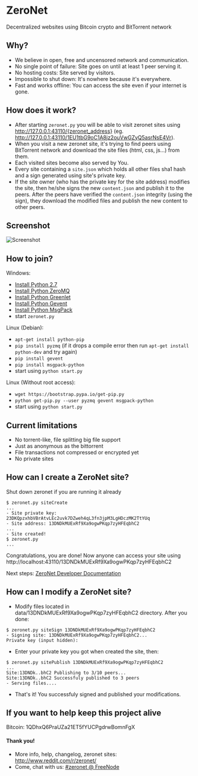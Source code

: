 # ZeroNet

Decentralized websites using Bitcoin crypto and BitTorrent network


## Why?
 - We believe in open, free and uncensored network and communication.
 - No single point of failure: Site goes on until at least 1 peer serving it.
 - No hosting costs: Site served by visitors.
 - Impossible to shut down: It's nowhere because it's everywhere.
 - Fast and works offline: You can access the site even if your internet is gone.


## How does it work?
 - After starting `zeronet.py` you will be able to visit zeronet sites using http://127.0.0.1:43110/{zeronet_address} (eg. http://127.0.0.1:43110/1EU1tbG9oC1A8jz2ouVwGZyQ5asrNsE4Vr).
 - When you visit a new zeronet site, it's trying to find peers using BitTorrent network and download the site files (html, css, js...) from them.
 - Each visited sites become also served by You.
 - Every site containing a `site.json` which holds all other files sha1 hash and a sign generated using site's private key.
 - If the site owner (who has the private key for the site address) modifies the site, then he/she signs the new `content.json` and publish it to the peers. After the peers have verified the `content.json` integrity (using the sign), they download the modified files and publish the new content to other peers.


## Screenshot

![Screenshot](http://i.imgur.com/QaZhUCk.png)


## How to join?
Windows:
 - [Install Python 2.7](https://www.python.org/ftp/python/2.7.9/python-2.7.9.msi)
 - [Install Python ZeroMQ](http://zeronet.io/files/windows/pyzmq-14.4.1.win32-py2.7.exe)
 - [Install Python Greenlet](http://zeronet.io/files/windows/greenlet-0.4.5.win32-py2.7.exe)
 - [Install Python Gevent](http://zeronet.io/files/windows/gevent-1.0.1.win32-py2.7.exe)
 - [Install Python MsgPack](http://zeronet.io/files/windows/msgpack-python-0.4.2.win32-py2.7.exe)
 - start `zeronet.py`

Linux (Debian):
 - `apt-get install python-pip` 
 - `pip install pyzmq` (if it drops a compile error then run `apt-get install python-dev` and try again) 
 - `pip install gevent`
 - `pip install msgpack-python`
 - start using `python start.py`

Linux (Without root access):
 - `wget https://bootstrap.pypa.io/get-pip.py` 
 - `python get-pip.py --user pyzmq gevent msgpack-python`
 - start using `python start.py`


## Current limitations
 - No torrent-like, file splitting big file support
 - Just as anonymous as the bittorrent
 - File transactions not compressed or encrypted yet
 - No private sites


## How can I create a ZeroNet site?
Shut down zeronet if you are running it already
```
$ zeronet.py siteCreate
...
- Site private key: 23DKQpzxhbVBrAtvLEc2uvk7DZweh4qL3fn3jpM3LgHDczMK2TtYUq
- Site address: 13DNDkMUExRf9Xa9ogwPKqp7zyHFEqbhC2
...
- Site created!
$ zeronet.py
...
```
Congratulations, you are done! Now anyone can access your site using http://localhost:43110/13DNDkMUExRf9Xa9ogwPKqp7zyHFEqbhC2

Next steps: [ZeroNet Developer Documentation](https://github.com/HelloZeroNet/ZeroNet/wiki/ZeroNet-Developer-Documentation)


## How can I modify a ZeroNet site?
- Modify files located in data/13DNDkMUExRf9Xa9ogwPKqp7zyHFEqbhC2 directory. After you done:
```
$ zeronet.py siteSign 13DNDkMUExRf9Xa9ogwPKqp7zyHFEqbhC2
- Signing site: 13DNDkMUExRf9Xa9ogwPKqp7zyHFEqbhC2...
Private key (input hidden):
```
- Enter your private key you got when created the site, then:
```
$ zeronet.py sitePublish 13DNDkMUExRf9Xa9ogwPKqp7zyHFEqbhC2
...
Site:13DNDk..bhC2 Publishing to 3/10 peers...
Site:13DNDk..bhC2 Successfuly published to 3 peers
- Serving files....
```
- That's it! You successfuly signed and published your modifications.


## If you want to help keep this project alive

Bitcoin: 1QDhxQ6PraUZa21ET5fYUCPgdrwBomnFgX


#### Thank you!

- More info, help, changelog, zeronet sites: http://www.reddit.com/r/zeronet/
- Come, chat with us: [#zeronet @ FreeNode](https://kiwiirc.com/client/irc.freenode.net/zeronet) 